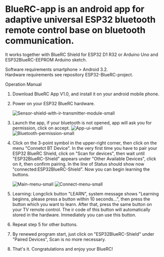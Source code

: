 # BlueRC-app is an android app for adaptive universal ESP32 bluetooth remote control base on bluetooth communication. 

It works together with BlueRC Shield for ESP32 D1 R32 or Arduino Uno and ESP32BlueRC-EEPROM Arduino sketch.

Software requirements smartphone > Android 3.2. <br>
Hardware requirements see repository ESP32-BlueRC-project.

Operation Manual 
1. Download BlueRC App V1.0, and install it on your android mobile phone.

2. Power on your ESP32 BlueRC hardware.

    ![Sensor-shield-with-ir-transmitter-module-small](https://user-images.githubusercontent.com/13086712/153450858-13bf97f1-aab4-4c2b-aac0-fc99e75df266.jpg)

3. Launch the app, if your bluetooth is not opened, app will ask you for permission, click on accept.
    ![App-ui-small](https://user-images.githubusercontent.com/13086712/153447898-6402ca69-1594-4861-ae32-7a877686b7f4.jpg)
    ![Bluetooth-permission-small](https://user-images.githubusercontent.com/13086712/153448866-d77c2f2c-8dd6-422a-b3ac-0093ebc0a420.jpg)

4. Click on the 3-point symbol in the upper-right corner, then click on the menu "Connetct BT Device". 
   In the very first time you have to pair your ESP32 BlueRC Shield, click on "Scan for devices", 
   then wait until "ESP32BlueRC-Shield" appears under "Other Available Devices", click on it, then confirm pairing. 
   In the line of Status should show now "connected:ESP32BlueRC-Shield". Now you can begin learning the buttons.
   
    ![Main-menu-small](https://user-images.githubusercontent.com/13086712/153449058-d5607910-5fc6-441b-a427-26010ea24e1a.jpg)
    ![Connect-menu-small](https://user-images.githubusercontent.com/13086712/153449480-7348e842-1338-4266-b6f8-ae58c5ddf36b.jpg)

5. Learning: Longclick button "LEARN", system message shows "Learning beginns, please press a button within 10 seconds...",
   then press the button which you want to learn. After that, press the same button on your TV remote control. 
   The ir code of this button will automatically stored in the hardware. Immediately you can use this button.
   
6. Repeat step 5 for other buttons.

7. By renewed program start, just click on "ESP32BlueRC-Shield" under "Paired Devices", Scan is no more necessary.

8. That's it. Congratulations and enjoy your BlueRC!
